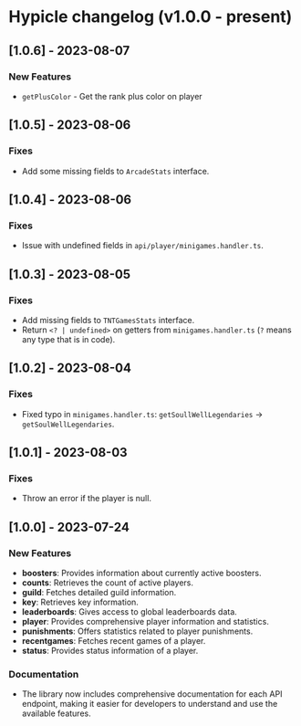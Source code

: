 # Hypicle changelog (v1.0.0 - present)

## [1.0.6] - 2023-08-07
### New Features
- `getPlusColor` - Get the rank plus color on player

## [1.0.5] - 2023-08-06
### Fixes
- Add some missing fields to `ArcadeStats` interface.

## [1.0.4] - 2023-08-06
### Fixes
- Issue with undefined fields in `api/player/minigames.handler.ts`.

## [1.0.3] - 2023-08-05
### Fixes
- Add missing fields to `TNTGamesStats` interface.
- Return `<? | undefined>` on getters from `minigames.handler.ts` (`?` means any type that is in code).

## [1.0.2] - 2023-08-04
### Fixes
- Fixed typo in `minigames.handler.ts`:  `getSoullWellLegendaries` -> `getSoulWellLegendaries`.

## [1.0.1] - 2023-08-03
### Fixes
- Throw an error if the player is null.

## [1.0.0] - 2023-07-24
### New Features

- **boosters**: Provides information about currently active boosters.
- **counts**: Retrieves the count of active players.
- **guild**: Fetches detailed guild information.
- **key**: Retrieves key information.
- **leaderboards**: Gives access to global leaderboards data.
- **player**: Provides comprehensive player information and statistics.
- **punishments**: Offers statistics related to player punishments.
- **recentgames**: Fetches recent games of a player.
- **status**: Provides status information of a player.

### Documentation

- The library now includes comprehensive documentation for each API endpoint, making it easier for developers to understand and use the available features.